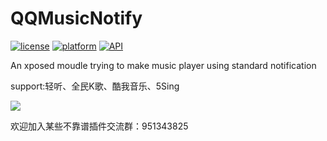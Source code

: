 # QQMusicNotify

[![license](https://img.shields.io/badge/license-MIT-blue.svg)](https://github.com/hefuyicoder/ListenerMusicPlayer#license)
[![platform](https://img.shields.io/badge/platform-Android-yellow.svg)](https://www.android.com)
[![API](https://img.shields.io/badge/API-21%2B-brightgreen.svg?style=flat)](https://android-arsenal.com/api?level=21)

An xposed moudle trying to make music player using standard notification

support:轻听、全民K歌、酷我音乐、5Sing

![](https://user-images.githubusercontent.com/23723294/55279278-d1deb280-5351-11e9-934a-e427462176b8.PNG)

欢迎加入某些不靠谱插件交流群：951343825
